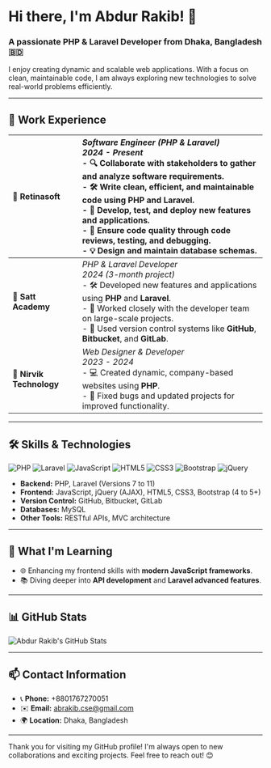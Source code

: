 # Hi there, I'm Abdur Rakib! 👋

### A passionate **PHP & Laravel Developer** from Dhaka, Bangladesh 🇧🇩

I enjoy creating dynamic and scalable web applications. With a focus on clean, maintainable code, I am always exploring new technologies to solve real-world problems efficiently.

---

## 💼 Work Experience

| 🌟 **Retinasoft** | *Software Engineer (PHP & Laravel)* <br> *2024 - Present* <br>  - 🔍 Collaborate with stakeholders to gather and analyze software requirements. <br>  - 🛠 Write clean, efficient, and maintainable code using **PHP** and **Laravel**. <br>  - 🚀 Develop, test, and deploy new features and applications. <br>  - 🧪 Ensure code quality through code reviews, testing, and debugging. <br>  - 💡 Design and maintain database schemas. |
|:------------------|:-----------------------------------------------------|
| 🌟 **Satt Academy** | *PHP & Laravel Developer* <br> *2024 (3-month project)* <br>  - 🛠 Developed new features and applications using **PHP** and **Laravel**. <br>  - 👥 Worked closely with the developer team on large-scale projects. <br>  - 💾 Used version control systems like **GitHub**, **Bitbucket**, and **GitLab**. |
| 🌟 **Nirvik Technology** | *Web Designer & Developer* <br> *2023 - 2024* <br>  - 💻 Created dynamic, company-based websites using **PHP**. <br>  - 🔧 Fixed bugs and updated projects for improved functionality. |

---

## 🛠 Skills & Technologies

![PHP](https://img.shields.io/badge/PHP-%23777BB4.svg?style=flat&logo=php&logoColor=white)
![Laravel](https://img.shields.io/badge/Laravel-%23FF2D20.svg?style=flat&logo=laravel&logoColor=white)
![JavaScript](https://img.shields.io/badge/JavaScript-%23F7DF1E.svg?style=flat&logo=javascript&logoColor=black)
![HTML5](https://img.shields.io/badge/HTML5-%23E34F26.svg?style=flat&logo=html5&logoColor=white)
![CSS3](https://img.shields.io/badge/CSS3-%231572B6.svg?style=flat&logo=css3&logoColor=white)
![Bootstrap](https://img.shields.io/badge/Bootstrap-%237952B3.svg?style=flat&logo=bootstrap&logoColor=white)
![jQuery](https://img.shields.io/badge/jQuery-%230769AD.svg?style=flat&logo=jquery&logoColor=white)

- **Backend:** PHP, Laravel (Versions 7 to 11)
- **Frontend:** JavaScript, jQuery (AJAX), HTML5, CSS3, Bootstrap (4 to 5+)
- **Version Control:** GitHub, Bitbucket, GitLab
- **Databases:** MySQL
- **Other Tools:** RESTful APIs, MVC architecture

---

## 🌱 What I'm Learning
- 🌐 Enhancing my frontend skills with **modern JavaScript frameworks**.
- 📚 Diving deeper into **API development** and **Laravel advanced features**.

---

## 📊 GitHub Stats

![Abdur Rakib's GitHub Stats](https://github-readme-stats.vercel.app/api?username=abrakib&show_icons=true&theme=radical)

---

## 📫 Contact Information
- 📞 **Phone:** +8801767270051
- ✉️ **Email:** [abrakib.cse@gmail.com](mailto:abrakib.cse@gmail.com)
- 🌍 **Location:** Dhaka, Bangladesh

---

Thank you for visiting my GitHub profile! I'm always open to new collaborations and exciting projects. Feel free to reach out! 😊
